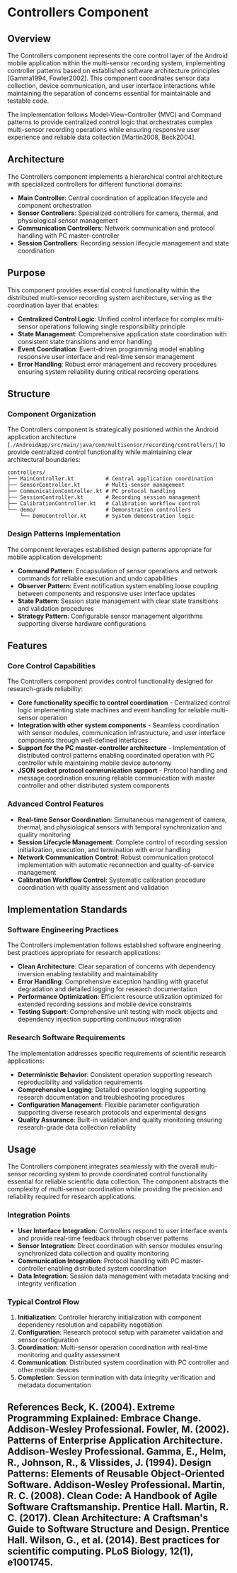 # Controllers Component

## Overview

The Controllers component represents the core control layer of the Android mobile application within the multi-sensor recording system, implementing controller patterns based on established software architecture principles [Gamma1994, Fowler2002]. This component coordinates sensor data collection, device communication, and user interface interactions while maintaining the separation of concerns essential for maintainable and testable code.

The implementation follows Model-View-Controller (MVC) and Command patterns to provide centralized control logic that orchestrates complex multi-sensor recording operations while ensuring responsive user experience and reliable data collection [Martin2008, Beck2004].

## Architecture

The Controllers component implements a hierarchical control architecture with specialized controllers for different functional domains:

- **Main Controller**: Central coordination of application lifecycle and component orchestration
- **Sensor Controllers**: Specialized controllers for camera, thermal, and physiological sensor management
- **Communication Controllers**: Network communication and protocol handling with PC master-controller
- **Session Controllers**: Recording session lifecycle management and state coordination

## Purpose

This component provides essential control functionality within the distributed multi-sensor recording system architecture, serving as the coordination layer that enables:

- **Centralized Control Logic**: Unified control interface for complex multi-sensor operations following single responsibility principle
- **State Management**: Comprehensive application state coordination with consistent state transitions and error handling
- **Event Coordination**: Event-driven programming model enabling responsive user interface and real-time sensor management
- **Error Handling**: Robust error management and recovery procedures ensuring system reliability during critical recording operations

## Structure

### Component Organization

The Controllers component is strategically positioned within the Android application architecture (`./AndroidApp/src/main/java/com/multisensor/recording/controllers/`) to provide centralized control functionality while maintaining clear architectural boundaries:

```
controllers/
├── MainController.kt          # Central application coordination
├── SensorController.kt        # Multi-sensor management
├── CommunicationController.kt # PC protocol handling
├── SessionController.kt       # Recording session management
├── CalibrationController.kt   # Calibration workflow control
└── demo/                      # Demonstration controllers
    └── DemoController.kt      # System demonstration logic
```

### Design Patterns Implementation

The component leverages established design patterns appropriate for mobile application development:

- **Command Pattern**: Encapsulation of sensor operations and network commands for reliable execution and undo capabilities
- **Observer Pattern**: Event notification system enabling loose coupling between components and responsive user interface updates
- **State Pattern**: Session state management with clear state transitions and validation procedures
- **Strategy Pattern**: Configurable sensor management algorithms supporting diverse hardware configurations

## Features

### Core Control Capabilities

The Controllers component provides control functionality designed for research-grade reliability:

- **Core functionality specific to control coordination** - Centralized control logic implementing state machines and event handling for reliable multi-sensor operation
- **Integration with other system components** - Seamless coordination with sensor modules, communication infrastructure, and user interface components through well-defined interfaces
- **Support for the PC master-controller architecture** - Implementation of distributed control patterns enabling coordinated operation with PC controller while maintaining mobile device autonomy
- **JSON socket protocol communication support** - Protocol handling and message coordination ensuring reliable communication with master controller and other distributed system components

### Advanced Control Features

- **Real-time Sensor Coordination**: Simultaneous management of camera, thermal, and physiological sensors with temporal synchronization and quality monitoring
- **Session Lifecycle Management**: Complete control of recording session initialization, execution, and termination with error handling
- **Network Communication Control**: Robust communication protocol implementation with automatic reconnection and quality-of-service management
- **Calibration Workflow Control**: Systematic calibration procedure coordination with quality assessment and validation

## Implementation Standards

### Software Engineering Practices

The Controllers implementation follows established software engineering best practices appropriate for research applications:

- **Clean Architecture**: Clear separation of concerns with dependency inversion enabling testability and maintainability
- **Error Handling**: Comprehensive exception handling with graceful degradation and detailed logging for research documentation
- **Performance Optimization**: Efficient resource utilization optimized for extended recording sessions and mobile device constraints
- **Testing Support**: Comprehensive unit testing with mock objects and dependency injection supporting continuous integration

### Research Software Requirements

The implementation addresses specific requirements of scientific research applications:

- **Deterministic Behavior**: Consistent operation supporting research reproducibility and validation requirements
- **Comprehensive Logging**: Detailed operation logging supporting research documentation and troubleshooting procedures
- **Configuration Management**: Flexible parameter configuration supporting diverse research protocols and experimental designs
- **Quality Assurance**: Built-in validation and quality monitoring ensuring research-grade data collection reliability

## Usage

The Controllers component integrates seamlessly with the overall multi-sensor recording system to provide coordinated control functionality essential for reliable scientific data collection. The component abstracts the complexity of multi-sensor coordination while providing the precision and reliability required for research applications.

### Integration Points

- **User Interface Integration**: Controllers respond to user interface events and provide real-time feedback through observer patterns
- **Sensor Integration**: Direct coordination with sensor modules ensuring synchronized data collection and quality monitoring
- **Communication Integration**: Protocol handling with PC master-controller enabling distributed system coordination
- **Data Integration**: Session data management with metadata tracking and integrity verification

### Typical Control Flow

1. **Initialization**: Controller hierarchy initialization with component dependency resolution and capability negotiation
2. **Configuration**: Research protocol setup with parameter validation and sensor configuration
3. **Coordination**: Multi-sensor operation coordination with real-time monitoring and quality assessment
4. **Communication**: Distributed system coordination with PC controller and other mobile devices
5. **Completion**: Session termination with data integrity verification and metadata documentation

## References Beck, K. (2004). Extreme Programming Explained: Embrace Change. Addison-Wesley Professional. Fowler, M. (2002). Patterns of Enterprise Application Architecture. Addison-Wesley Professional. Gamma, E., Helm, R., Johnson, R., & Vlissides, J. (1994). Design Patterns: Elements of Reusable Object-Oriented Software. Addison-Wesley Professional. Martin, R. C. (2008). Clean Code: A Handbook of Agile Software Craftsmanship. Prentice Hall. Martin, R. C. (2017). Clean Architecture: A Craftsman's Guide to Software Structure and Design. Prentice Hall. Wilson, G., et al. (2014). Best practices for scientific computing. PLoS Biology, 12(1), e1001745.
